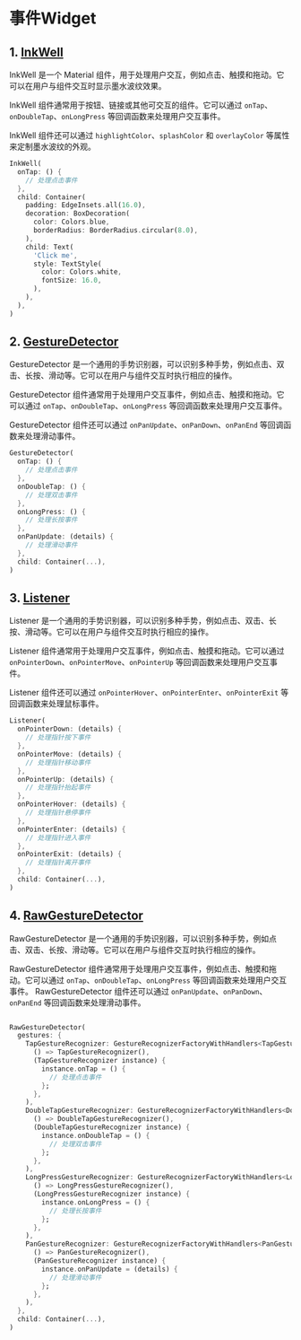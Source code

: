 # 事件Widget

## 1. [InkWell](https://api.flutter.dev/flutter/material/InkWell-class.html)

InkWell 是一个 Material 组件，用于处理用户交互，例如点击、触摸和拖动。它可以在用户与组件交互时显示墨水波纹效果。

InkWell 组件通常用于按钮、链接或其他可交互的组件。它可以通过 `onTap`、`onDoubleTap`、`onLongPress` 等回调函数来处理用户交互事件。

InkWell 组件还可以通过 `highlightColor`、`splashColor` 和 `overlayColor` 等属性来定制墨水波纹的外观。

```dart
InkWell(
  onTap: () {
    // 处理点击事件
  },
  child: Container(
    padding: EdgeInsets.all(16.0),
    decoration: BoxDecoration(
      color: Colors.blue,
      borderRadius: BorderRadius.circular(8.0),
    ),
    child: Text(
      'Click me',
      style: TextStyle(
        color: Colors.white,
        fontSize: 16.0,
      ),
    ),
  ),
)
```

## 2. [GestureDetector](https://api.flutter.dev/flutter/widgets/GestureDetector-class.html)

GestureDetector 是一个通用的手势识别器，可以识别多种手势，例如点击、双击、长按、滑动等。它可以在用户与组件交互时执行相应的操作。

GestureDetector 组件通常用于处理用户交互事件，例如点击、触摸和拖动。它可以通过 `onTap`、`onDoubleTap`、`onLongPress` 等回调函数来处理用户交互事件。

GestureDetector 组件还可以通过 `onPanUpdate`、`onPanDown`、`onPanEnd` 等回调函数来处理滑动事件。

```dart
GestureDetector(
  onTap: () {
    // 处理点击事件
  },
  onDoubleTap: () {
    // 处理双击事件
  },
  onLongPress: () {
    // 处理长按事件
  },
  onPanUpdate: (details) {
    // 处理滑动事件
  },
  child: Container(...),
)
```

## 3. [Listener](https://api.flutter.dev/flutter/widgets/Listener-class.html)

Listener 是一个通用的手势识别器，可以识别多种手势，例如点击、双击、长按、滑动等。它可以在用户与组件交互时执行相应的操作。

Listener 组件通常用于处理用户交互事件，例如点击、触摸和拖动。它可以通过 `onPointerDown`、`onPointerMove`、`onPointerUp` 等回调函数来处理用户交互事件。

Listener 组件还可以通过 `onPointerHover`、`onPointerEnter`、`onPointerExit` 等回调函数来处理鼠标事件。

```dart
Listener(
  onPointerDown: (details) {
    // 处理指针按下事件
  },
  onPointerMove: (details) {
    // 处理指针移动事件
  },
  onPointerUp: (details) {
    // 处理指针抬起事件
  },
  onPointerHover: (details) {
    // 处理指针悬停事件
  },
  onPointerEnter: (details) {
    // 处理指针进入事件
  },
  onPointerExit: (details) {
    // 处理指针离开事件
  },
  child: Container(...),
)
```

## 4. [RawGestureDetector](https://api.flutter.dev/flutter/widgets/RawGestureDetector-class.html)

RawGestureDetector 是一个通用的手势识别器，可以识别多种手势，例如点击、双击、长按、滑动等。它可以在用户与组件交互时执行相应的操作。

RawGestureDetector 组件通常用于处理用户交互事件，例如点击、触摸和拖动。它可以通过 `onTap`、`onDoubleTap`、`onLongPress` 等回调函数来处理用户交互事件。 
RawGestureDetector 组件还可以通过 `onPanUpdate`、`onPanDown`、`onPanEnd` 等回调函数来处理滑动事件。

```dart

RawGestureDetector(
  gestures: {
    TapGestureRecognizer: GestureRecognizerFactoryWithHandlers<TapGestureRecognizer>(
      () => TapGestureRecognizer(),
      (TapGestureRecognizer instance) {
        instance.onTap = () {
          // 处理点击事件
        };
      },
    ),
    DoubleTapGestureRecognizer: GestureRecognizerFactoryWithHandlers<DoubleTapGestureRecognizer>(
      () => DoubleTapGestureRecognizer(),
      (DoubleTapGestureRecognizer instance) {
        instance.onDoubleTap = () {
          // 处理双击事件
        };
      },
    ),
    LongPressGestureRecognizer: GestureRecognizerFactoryWithHandlers<LongPressGestureRecognizer>(
      () => LongPressGestureRecognizer(),
      (LongPressGestureRecognizer instance) {
        instance.onLongPress = () {
          // 处理长按事件
        };
      },
    ),
    PanGestureRecognizer: GestureRecognizerFactoryWithHandlers<PanGestureRecognizer>(
      () => PanGestureRecognizer(),
      (PanGestureRecognizer instance) {
        instance.onPanUpdate = (details) {
          // 处理滑动事件
        };
      },
    ),
  },
  child: Container(...),
)
```